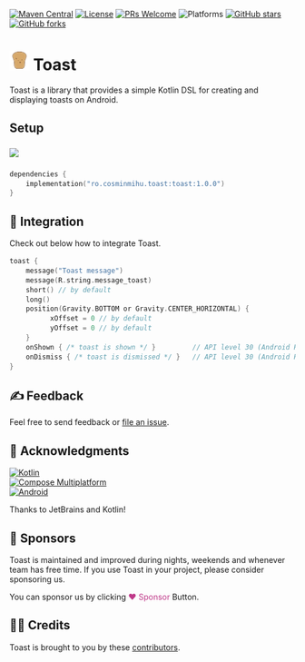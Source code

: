 
[![Maven Central](https://img.shields.io/maven-central/v/ro.cosminmihu.toast/toast?logo=apachemaven&label=Maven%20Central&link=https://search.maven.org/artifact/ro.cosminmihu.toast/toast/)](https://search.maven.org/artifact/ro.cosminmihu.toast/toast)
[![License](https://img.shields.io/github/license/CosminMihuMDC/toast?label=License&logo=lintcode&logoColor=white&color=#3DA639)](https://github.com/CosminMihuMDC/toast/blob/main/LICENSE)
[![PRs Welcome](https://img.shields.io/badge/PRs-welcome-F05032.svg?logo=git&logoColor=white)](http://makeapullrequest.com)
![Platforms](https://img.shields.io/badge/Platforms-Android%20+%20iOS%20+%20JVM-brightgreen?logo=bambulab&logoColor=white&color=8d69e0)
[![GitHub stars](https://img.shields.io/github/stars/CosminMihuMDC/toast)](https://github.com/CosminMihuMDC/toast)
[![GitHub forks](https://img.shields.io/github/forks/CosminMihuMDC/toast)](https://github.com/CosminMihuMDC/toast/fork)

# <img src="./extra/toast_ic_launcher.svg" width="35"/> Toast

Toast is a library that provides a simple Kotlin DSL for creating and displaying toasts on Android.

## Setup

### <img src="https://upload.wikimedia.org/wikipedia/commons/6/6b/Gradle_logo.svg" width="100"/>

```kotlin  
dependencies {
    implementation("ro.cosminmihu.toast:toast:1.0.0")
}  
```  

## 🧩 Integration

Check out below how to integrate Toast.

```kotlin  
toast {  
	message("Toast message")
	message(R.string.message_toast)
	short() // by default
	long()
	position(Gravity.BOTTOM or Gravity.CENTER_HORIZONTAL) {
		  xOffset = 0 // by default
		  yOffset = 0 // by default
	}
    onShown { /* toast is shown */ }         // API level 30 (Android R) and above
    onDismiss { /* toast is dismissed */ }   // API level 30 (Android R) and above
}
```  

## ✍️ Feedback

Feel free to send feedback or [file an issue](https://github.com/CosminMihuMDC/Toast/issues/new).

## 🙌 Acknowledgments

[![Kotlin](https://img.shields.io/badge/2.1.20-white?logo=kotlin&logoColor=white&color=7F52FF)](http://kotlinlang.org)  
[![Compose Multiplatform](https://img.shields.io/badge/1.8.0-white?logo=jetpackcompose&logoColor=white&color=4284F3)](https://www.jetbrains.com/lp/compose-multiplatform)  
[![Android](https://img.shields.io/badge/Android%2015-white?logo=android&logoColor=white&color=34A853)](https://developer.android.com/about/versions/15)

Thanks to JetBrains and Kotlin!

## 💸 Sponsors
Toast is maintained and improved during nights, weekends and whenever team has free time. If you use Toast in your project, please consider sponsoring us.

You can sponsor us by clicking <span style="color:#bf3989">♥ Sponsor</span> Button.

## 🙏🏻 Credits

Toast is brought to you by these [contributors](https://github.com/CosminMihuMDC/toast/graphs/contributors).